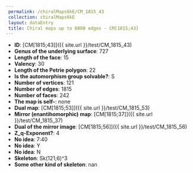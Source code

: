```yaml
--- 
 permalink: /chiralMaps6kE/CM_1815_43 
 collection: chiralMaps6kE
 layout: dataEntry
 title: Chiral maps up to 6000 edges - CM[1815;43]
---
```


- **ID**: [CM[1815;43]]({{ site.url }}/test/CM_1815_43)
- **Genus of the underlying surface**: 727
- **Length of the face**: 15
- **Valency**: 30
- **Length of the Petrie polygon**: 22
- **Is the automorphism group solvable?**: S
- **Number of vertices**: 121
- **Number of edges**: 1815
- **Number of faces**: 242
- **The map is self-**: none
- **Dual map**: [CM[1815;53]]({{ site.url }}/test/CM_1815_53)
- **Mirror (enantihomorphic) map**: [CM[1815;37]]({{ site.url }}/test/CM_1815_37)
- **Dual of the mirror image**: [CM[1815;56]]({{ site.url }}/test/CM_1815_56)
- **Z_q-Exponent?**: 4
- **No idea**:  7:40
- **No idea**: Y
- **No idea**: N
- **Skeleton**: Sk(121;6)^3
- **Some other kind of skeleton**: nan

